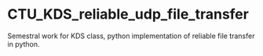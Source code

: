 # CTU_KDS_reliable_udp_file_transfer
Semestral work for KDS class, python implementation of reliable file transfer in python.
